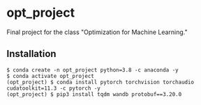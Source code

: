 # opt_project
Final project for the class "Optimization for Machine Learning."


## Installation
    $ conda create -n opt_project python=3.8 -c anaconda -y
    $ conda activate opt_project
    (opt_project) $ conda install pytorch torchvision torchaudio cudatoolkit=11.3 -c pytorch -y
    (opt_project) $ pip3 install tqdm wandb protobuf==3.20.0